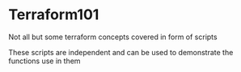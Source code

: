 # Terraform101
Not all but some terraform concepts covered in form of scripts

These scripts are independent and can be used to demonstrate the functions use in them

